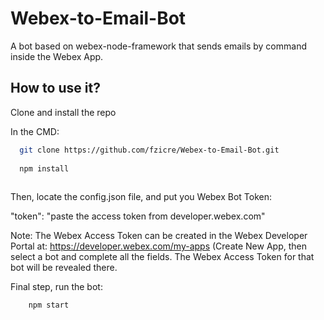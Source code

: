 # Webex-to-Email-Bot
 A bot based on webex-node-framework that sends emails by command inside the Webex App.



## How to use it?

 Clone and install the repo

In the CMD:

  ```sh
    git clone https://github.com/fzicre/Webex-to-Email-Bot.git
    
    npm install
    
  ```
 Then, locate the config.json file, and put you Webex Bot Token:
 
  
 "token": "paste the access token from developer.webex.com"
    
  Note: The Webex Access Token can be created in the Webex Developer Portal at: https://developer.webex.com/my-apps (Create New App, then select a bot and complete all the fields. The Webex Access Token for that bot will be revealed there.
  
Final step, run the bot:

```sh
    npm start
```

